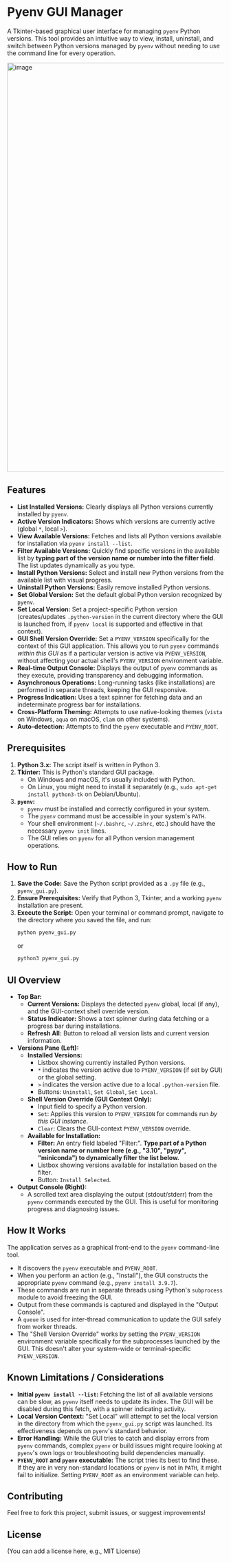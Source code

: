 # Pyenv GUI Manager

A Tkinter-based graphical user interface for managing `pyenv` Python versions. This tool provides an intuitive way to view, install, uninstall, and switch between Python versions managed by `pyenv` without needing to use the command line for every operation.

<img width="950" alt="image" src="https://github.com/user-attachments/assets/aa335848-82f8-4568-b2d8-5702878b7893" />


## Features

* **List Installed Versions:** Clearly displays all Python versions currently installed by `pyenv`.
* **Active Version Indicators:** Shows which versions are currently active (global `*`, local `>`).
* **View Available Versions:** Fetches and lists all Python versions available for installation via `pyenv install --list`.
* **Filter Available Versions:** Quickly find specific versions in the available list by **typing part of the version name or number into the filter field**. The list updates dynamically as you type.
* **Install Python Versions:** Select and install new Python versions from the available list with visual progress.
* **Uninstall Python Versions:** Easily remove installed Python versions.
* **Set Global Version:** Set the default global Python version recognized by `pyenv`.
* **Set Local Version:** Set a project-specific Python version (creates/updates `.python-version` in the current directory where the GUI is launched from, if `pyenv local` is supported and effective in that context).
* **GUI Shell Version Override:** Set a `PYENV_VERSION` specifically for the context of this GUI application. This allows you to run `pyenv` commands *within this GUI* as if a particular version is active via `PYENV_VERSION`, without affecting your actual shell's `PYENV_VERSION` environment variable.
* **Real-time Output Console:** Displays the output of `pyenv` commands as they execute, providing transparency and debugging information.
* **Asynchronous Operations:** Long-running tasks (like installations) are performed in separate threads, keeping the GUI responsive.
* **Progress Indication:** Uses a text spinner for fetching data and an indeterminate progress bar for installations.
* **Cross-Platform Theming:** Attempts to use native-looking themes (`vista` on Windows, `aqua` on macOS, `clam` on other systems).
* **Auto-detection:** Attempts to find the `pyenv` executable and `PYENV_ROOT`.

## Prerequisites

1.  **Python 3.x:** The script itself is written in Python 3.
2.  **Tkinter:** This is Python's standard GUI package.
    * On Windows and macOS, it's usually included with Python.
    * On Linux, you might need to install it separately (e.g., `sudo apt-get install python3-tk` on Debian/Ubuntu).
3.  **`pyenv`:**
    * `pyenv` must be installed and correctly configured in your system.
    * The `pyenv` command must be accessible in your system's `PATH`.
    * Your shell environment (`~/.bashrc`, `~/.zshrc`, etc.) should have the necessary `pyenv init` lines.
    * The GUI relies on `pyenv` for all Python version management operations.

## How to Run

1.  **Save the Code:** Save the Python script provided as a `.py` file (e.g., `pyenv_gui.py`).
2.  **Ensure Prerequisites:** Verify that Python 3, Tkinter, and a working `pyenv` installation are present.
3.  **Execute the Script:**
    Open your terminal or command prompt, navigate to the directory where you saved the file, and run:
    ```bash
    python pyenv_gui.py
    ```
    or
    ```bash
    python3 pyenv_gui.py
    ```

## UI Overview

* **Top Bar:**
    * **Current Versions:** Displays the detected `pyenv` global, local (if any), and the GUI-context shell override version.
    * **Status Indicator:** Shows a text spinner during data fetching or a progress bar during installations.
    * **Refresh All:** Button to reload all version lists and current version information.
* **Versions Pane (Left):**
    * **Installed Versions:**
        * Listbox showing currently installed Python versions.
        * `*` indicates the version active due to `PYENV_VERSION` (if set by GUI) or the global setting.
        * `>` indicates the version active due to a local `.python-version` file.
        * Buttons: `Uninstall`, `Set Global`, `Set Local`.
    * **Shell Version Override (GUI Context Only):**
        * Input field to specify a Python version.
        * `Set`: Applies this version to `PYENV_VERSION` for commands run *by this GUI instance*.
        * `Clear`: Clears the GUI-context `PYENV_VERSION` override.
    * **Available for Installation:**
        * **Filter:** An entry field labeled "Filter:". **Type part of a Python version name or number here (e.g., "3.10", "pypy", "miniconda") to dynamically filter the list below.**
        * Listbox showing versions available for installation based on the filter.
        * Button: `Install Selected`.
* **Output Console (Right):**
    * A scrolled text area displaying the output (stdout/stderr) from the `pyenv` commands executed by the GUI. This is useful for monitoring progress and diagnosing issues.

## How It Works

The application serves as a graphical front-end to the `pyenv` command-line tool.
* It discovers the `pyenv` executable and `PYENV_ROOT`.
* When you perform an action (e.g., "Install"), the GUI constructs the appropriate `pyenv` command (e.g., `pyenv install 3.9.7`).
* These commands are run in separate threads using Python's `subprocess` module to avoid freezing the GUI.
* Output from these commands is captured and displayed in the "Output Console".
* A `queue` is used for inter-thread communication to update the GUI safely from worker threads.
* The "Shell Version Override" works by setting the `PYENV_VERSION` environment variable specifically for the subprocesses launched by the GUI. This doesn't alter your system-wide or terminal-specific `PYENV_VERSION`.

## Known Limitations / Considerations

* **Initial `pyenv install --list`:** Fetching the list of all available versions can be slow, as `pyenv` itself needs to update its index. The GUI will be disabled during this fetch, with a spinner indicating activity.
* **Local Version Context:** "Set Local" will attempt to set the local version in the directory from which the `pyenv_gui.py` script was launched. Its effectiveness depends on `pyenv`'s standard behavior.
* **Error Handling:** While the GUI tries to catch and display errors from `pyenv` commands, complex `pyenv` or build issues might require looking at `pyenv`'s own logs or troubleshooting build dependencies manually.
* **`PYENV_ROOT` and `pyenv` executable:** The script tries its best to find these. If they are in very non-standard locations or `pyenv` is not in `PATH`, it might fail to initialize. Setting `PYENV_ROOT` as an environment variable can help.

## Contributing

Feel free to fork this project, submit issues, or suggest improvements!

## License

(You can add a license here, e.g., MIT License)
